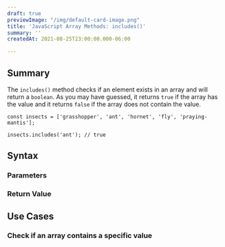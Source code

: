 ```yaml
---
draft: true
previewImage: "/img/default-card-image.png"
title: 'JavaScript Array Methods: includes()'
summary: ''
createdAt: 2021-08-25T23:00:00.000-06:00

---
```

## Summary

The `includes()` method checks if an element exists in an array and will return a `boolean`. As you may have guessed, it returns `true` if the array has the value and it returns `false` if the array does not contain the value.

    const insects = ['grasshopper', 'ant', 'hornet', 'fly', 'praying-mantis'];
    
    insects.includes('ant'); // true

## Syntax

### Parameters

### Return Value

## Use Cases

### Check if an array contains a specific value